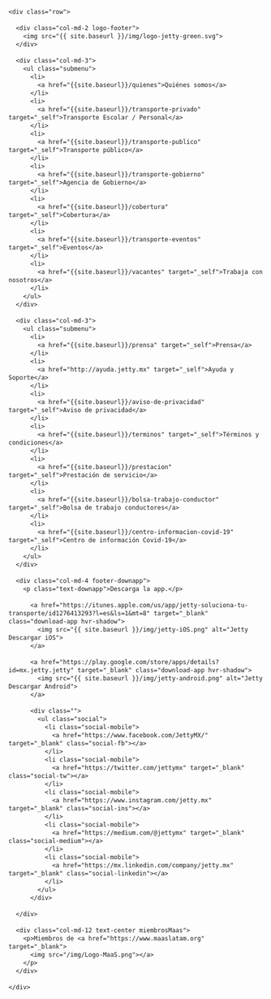 <div class="container-fluid footer">
  <div class="container">

    <div class="row">

      <div class="col-md-2 logo-footer">
        <img src="{{ site.baseurl }}/img/logo-jetty-green.svg">
      </div>

      <div class="col-md-3">
        <ul class="submenu">
          <li>
            <a href="{{site.baseurl}}/quienes">Quiénes somos</a>
          </li>
          <li>
            <a href="{{site.baseurl}}/transporte-privado" target="_self">Transporte Escolar / Personal</a>
          </li>
          <li>
            <a href="{{site.baseurl}}/transporte-publico" target="_self">Transporte público</a>
          </li>
          <li>
            <a href="{{site.baseurl}}/transporte-gobierno" target="_self">Agencia de Gobierno</a>
          </li>
          <li>
            <a href="{{site.baseurl}}/cobertura" target="_self">Cobertura</a>
          </li>
          <li>
            <a href="{{site.baseurl}}/transporte-eventos" target="_self">Eventos</a>
          </li>
          <li>
            <a href="{{site.baseurl}}/vacantes" target="_self">Trabaja con nosotros</a>
          </li>
        </ul>
      </div>

      <div class="col-md-3">
        <ul class="submenu">
          <li>
            <a href="{{site.baseurl}}/prensa" target="_self">Prensa</a>
          </li>
          <li>
            <a href="http://ayuda.jetty.mx" target="_self">Ayuda y Soporte</a>
          </li>
          <li>
            <a href="{{site.baseurl}}/aviso-de-privacidad" target="_self">Aviso de privacidad</a>
          </li>
          <li>
            <a href="{{site.baseurl}}/terminos" target="_self">Términos y condiciones</a>
          </li>
          <li>
            <a href="{{site.baseurl}}/prestacion" target="_self">Prestación de servicio</a>
          </li>
          <li>
            <a href="{{site.baseurl}}/bolsa-trabajo-conductor" target="_self">Bolsa de trabajo conductores</a>
          </li>
          <li>
            <a href="{{site.baseurl}}/centro-informacion-covid-19" target="_self">Centro de información Covid-19</a>
          </li>
        </ul>
      </div>

      <div class="col-md-4 footer-downapp">
        <p class="text-downapp">Descarga la app.</p>

          <a href="https://itunes.apple.com/us/app/jetty-soluciona-tu-transporte/id1276413293?l=es&ls=1&mt=8" target="_blank" class="download-app hvr-shadow">
            <img src="{{ site.baseurl }}/img/jetty-iOS.png" alt="Jetty Descargar iOS">
          </a>

          <a href="https://play.google.com/store/apps/details?id=mx.jetty.jetty" target="_blank" class="download-app hvr-shadow">
            <img src="{{ site.baseurl }}/img/jetty-android.png" alt="Jetty Descargar Android">
          </a>

          <div class="">
            <ul class="social">
              <li class="social-mobile">
                <a href="https://www.facebook.com/JettyMX/" target="_blank" class="social-fb"></a>
              </li>
              <li class="social-mobile">
                <a href="https://twitter.com/jettymx" target="_blank" class="social-tw"></a>
              </li>
              <li class="social-mobile">
                <a href="https://www.instagram.com/jetty.mx" target="_blank" class="social-ins"></a>
              </li>
              <li class="social-mobile">
                <a href="https://medium.com/@jettymx" target="_blank" class="social-medium"></a>
              </li>
              <li class="social-mobile">
                <a href="https://mx.linkedin.com/company/jetty.mx" target="_blank" class="social-linkedin"></a>
              </li>
            </ul>
          </div>

      </div>

      <div class="col-md-12 text-center miembrosMaas">
        <p>Miembros de <a href="https://www.maaslatam.org" target="_blank">
          <img src="/img/Logo-MaaS.png"></a>
        </p>
      </div>

    </div>

  </div>
</div>
